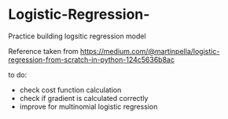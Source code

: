 # Logistic-Regression-
Practice building logsitic regression model 

Reference taken from https://medium.com/@martinpella/logistic-regression-from-scratch-in-python-124c5636b8ac 

to do: 
- check cost function calculation 
- check if gradient is calculated correctly 
- improve for multinomial logistic regression 

